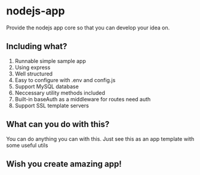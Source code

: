 # nodejs-app
Provide the nodejs app core so that you can develop your idea on.

## Including what?
1. Runnable simple sample app
2. Using express
3. Well structured
4. Easy to configure with .env and config.js
5. Support MySQL database
6. Neccessary utility methods included
7. Built-in baseAuth as a middleware for routes need auth
8. Support SSL template servers

 ## What can you do with this?
 You can do anything you can with this.
 Just see this as an app template with some useful utils

 ## Wish you create amazing app!
